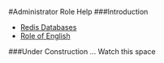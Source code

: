 #Administrator Role Help
###Introduction

- [Redis Databases](<%=redis_databases_help_path%>)
- [Role of English](<%=role_of_english_help_path%>)

###Under Construction ... Watch this space